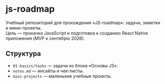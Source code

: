 # js-roadmap

Учебный репозиторий для прохождения «JS-roadmap»: задачи, заметки и мини-проекты.  
Цель — прокачка JavaScript и подготовка к созданию React Native приложения (MVP к сентябрю 2026).

## Структура

- `01-basics/tasks` — задачи из блока «Основы JS».
- `notes.md` — инсайты и чек-листы.
- `mini-projects` — маленькие учебные проекты.
